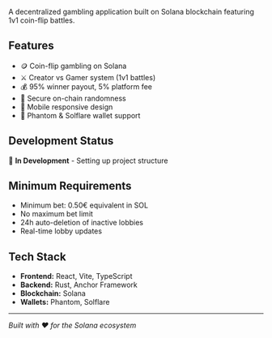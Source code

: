 A decentralized gambling application built on Solana blockchain featuring 1v1 coin-flip battles.

## Features
- 🪙 Coin-flip gambling on Solana
- ⚔️ Creator vs Gamer system (1v1 battles)
- 💰 95% winner payout, 5% platform fee
- 🔐 Secure on-chain randomness
- 📱 Mobile responsive design
- 👛 Phantom & Solflare wallet support

## Development Status
🚧 **In Development** - Setting up project structure

## Minimum Requirements
- Minimum bet: 0.50€ equivalent in SOL
- No maximum bet limit
- 24h auto-deletion of inactive lobbies
- Real-time lobby updates

## Tech Stack
- **Frontend:** React, Vite, TypeScript
- **Backend:** Rust, Anchor Framework
- **Blockchain:** Solana
- **Wallets:** Phantom, Solflare

---
*Built with ❤️ for the Solana ecosystem*